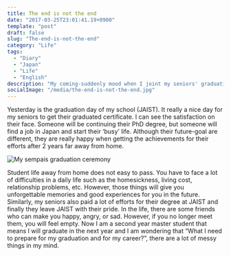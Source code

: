 ```yaml
---
title: The end is not the end
date: "2017-03-25T23:01:41.19+0900"
template: "post"
draft: false
slug: "The-end-is-not-the-end"
category: "Life"
tags:
  - "Diary"
  - "Japan"
  - "Life"
  - "English"
description: "My coming-suddenly mood when I joint my seniors' graduation ceremony"
socialImage: "/media/the-end-is-not-the-end.jpg"
---
```


Yesterday is the graduation day of my school (JAIST). It really a nice day for my seniors to get their graduated certificate. I can see the satisfaction on their face. Someone will be continuing their PhD degree, but someone will find a job in Japan and start their ‘busy’ life. Although their future-goal are different, they are really happy when getting the achievements for their efforts after 2 years far away from home. 

![My sempais graduation ceremony](/media/the-end-is-not-the-end.jpg)

Student life away from home does not easy to pass. You have to face a lot of difficulties in a daily life such as the homesickness, living cost,  relationship problems, etc. However, those things will give you unforgettable memories and good experiences for you in the future. Similarly, my seniors also paid a lot of efforts for their degree at JAIST and finally they leave JAIST with their pride. In the life, there are some friends who can make you happy, angry, or sad. However, if you no longer meet them, you will feel empty.  Now I am a second year master student that means I will graduate in the next year and I am wondering that “What I need to prepare for my graduation and for my career?”, there are a lot of messy things in my mind.
